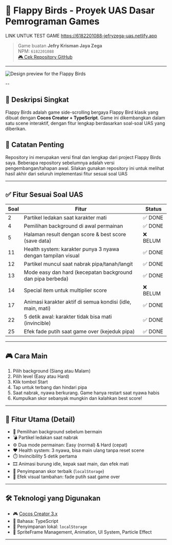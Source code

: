 # 🐤 Flappy Birds - Proyek UAS Dasar Pemrograman Games

LINK UNTUK TEST GAME
https://6182201088-jefryzega-uas.netlify.app

> Game buatan **Jefry Krisman Jaya Zega**  
> NPM: `6182201088`  
> [🎮 Cek Repository GitHub](https://github.com/JefryZega/6182201088-JEFRYZEGA-UAS)

---

![Design preview for the Flappy Birds](./preview-1.jpg)

--

## 🎯 Deskripsi Singkat

Flappy Birds adalah game side-scrolling bergaya Flappy Bird klasik yang dibuat dengan **Cocos Creator + TypeScript**. Game ini dikembangkan dalam satu scene interaktif, dengan fitur lengkap berdasarkan soal-soal UAS yang diberikan.

## 📌 Catatan Penting
Repository ini merupakan versi final dan lengkap dari project Flappy Birds saya.
Beberapa repository sebelumnya adalah versi pengembangan/tahapan awal.
Silakan gunakan repository ini untuk melihat hasil akhir dari seluruh implementasi fitur sesuai soal UAS

---

## ✅ Fitur Sesuai Soal UAS

| Soal | Fitur                                                                 | Status |
|------|-----------------------------------------------------------------------|--------|
| 2    | Partikel ledakan saat karakter mati                                   | ✅ DONE |
| 4    | Pemilihan background di awal permainan                                | ✅ DONE |
| 5    | Halaman result dengan score & best score (save data)                  | ❌ BELUM |
| 11   | Health system: karakter punya 3 nyawa dengan tampilan visual          | ✅ DONE |
| 12   | Partikel muncul saat nabrak pipa/tanah/langit                         | ✅ DONE |
| 13   | Mode easy dan hard (kecepatan background dan pipa berbeda)            | ✅ DONE |
| 14   | Special item untuk multiplier score                                   | ❌ BELUM |
| 17   | Animasi karakter aktif di semua kondisi (idle, main, mati)            | ✅ DONE |
| 22   | 5 detik awal: karakter tidak bisa mati (invincible)                   | ✅ DONE |
| 25   | Efek fade putih saat game over (kejeduk pipa)                         | ✅ DONE |

---

## 🎮 Cara Main

1. Pilih background (Siang atau Malam)
2. Pilih level (Easy atau Hard)
3. Klik tombol Start
4. Tap untuk terbang dan hindari pipa
5. Saat nabrak, nyawa berkurang. Game hanya restart saat nyawa habis
6. Kumpulkan skor sebanyak mungkin dan kalahkan best score!

---

## 🧪 Fitur Utama (Detail)

- 🎨 Pemilihan background sebelum bermain
- 💣 Partikel ledakan saat nabrak
- ⚙️ Dua mode permainan: Easy (normal) & Hard (cepat)
- ❤️ Health system: 3 nyawa, bisa main ulang tanpa reset scene
- ⏱️ Invincibility 5 detik pertama
- 🎞️ Animasi burung idle, kepak saat main, dan efek mati
- 🥇 Penyimpanan skor terbaik (`localStorage`)
- 🌈 Efek visual tambahan: fade putih saat game over

---

## 🛠️ Teknologi yang Digunakan

- 🎮 [Cocos Creator 3.x](https://www.cocos.com/en/creator)
- 🧠 Bahasa: TypeScript
- 💾 Penyimpanan lokal: `localStorage`
- 🎨 SpriteFrame Management, Animation, UI System, Particle Effect

---
